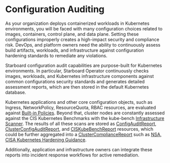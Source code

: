 # Configuration Auditing

As your organization deploys containerized workloads in Kubernetes environments, you will be faced with many
configuration choices related to images, containers, control plane, and data plane. Setting these configurations
improperly creates a high-impact security and compliance risk. DevOps, and platform owners need the ability to
continuously assess build artifacts, workloads, and infrastructure against configuration hardening standards to
remediate any violations.

Starboard configuration audit capabilities are purpose-built for Kubernetes environments. In particular, Starboard
Operator continuously checks images, workloads, and Kubernetes infrastructure components against common configurations
security standards and generates detailed assessment reports, which are then stored in the default Kubernetes database.

Kubernetes applications and other core configuration objects, such as Ingress, NetworkPolicy, ResourceQuota, RBAC
resources, are evaluated against [Built-in Policies]. Beyond that, cluster nodes are constantly assessed against the CIS
Kubernetes Benchmarks with the kube-bench [Infrastructure Scanner]. The results of all these scans are stored as
[ConfigAuditReport], [ClusterConfigAuditReport], and [CISKubeBenchReport] resources, which could be further aggregated
into a [ClusterComplianceReport] such as [NSA, CISA Kubernetes Hardening Guidance].

Additionally, application and infrastructure owners can integrate these reports into incident response workflows for
active remediation.

[Built-in Policies]: ./built-in-policies.md
[Infrastructure Scanner]: ./infrastructure-scanners/index.md
[ConfigAuditReport]: ./../crds/configaudit-report.md
[ClusterConfigAuditReport]: ./../crds/clusterconfigaudit-report.md
[CISKubeBenchReport]: ./../crds/ciskubebench-report.md
[ClusterComplianceReport]: ./../crds/clustercompliance-report.md
[NSA, CISA Kubernetes Hardening Guidance]: ./../compliance/nsa-1.0.md
